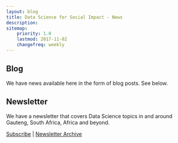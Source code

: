 ```yaml
---
layout: blog
title: Data Science for Social Impact - News
description: 
sitemap:
    priority: 1.0
    lastmod: 2017-11-02
    changefreq: weekly
---
```

## Blog
We have news available here in the form of blog posts. See below.

## Newsletter

We have a newsletter that covers Data Science topics in and around Gauteng, South Africa, Africa and beyond.

[Subscribe](https://tinyletter.com/datascience-up) | [Newsletter Archive](https://tinyletter.com/datascience-up/archive)
